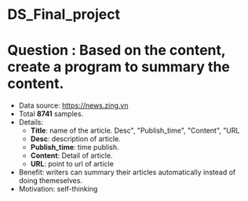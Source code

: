 # DS_Final_project
# Question : Based on the content, create a program to summary the content.
 - Data source: https://news.zing.vn
 - Total **8741** samples.
 - Details:
     + **Title**: name of the article.
     Desc", "Publish_time", "Content", "URL
     + **Desc**: description of article.
     + **Publish_time**: time publish.
     + **Content**: Detail of article.
     + **URL**: point to url of article
 - Benefit: writers can summary their articles automatically instead of doing themeselves.
 - Motivation: self-thinking
